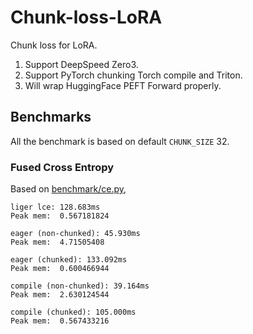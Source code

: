 # Chunk-loss-LoRA

Chunk loss for LoRA.

1. Support DeepSpeed Zero3.
3. Support PyTorch chunking Torch compile and Triton.
2. Will wrap HuggingFace PEFT Forward properly.

## Benchmarks

All the benchmark is based on default `CHUNK_SIZE` 32.

### Fused Cross Entropy

Based on [benchmark/ce.py](benchmark/ce.py),

```
liger lce: 128.683ms
Peak mem:  0.567181824

eager (non-chunked): 45.930ms
Peak mem:  4.71505408

eager (chunked): 133.092ms
Peak mem:  0.600466944

compile (non-chunked): 39.164ms
Peak mem:  2.630124544

compile (chunked): 105.000ms
Peak mem:  0.567433216
```